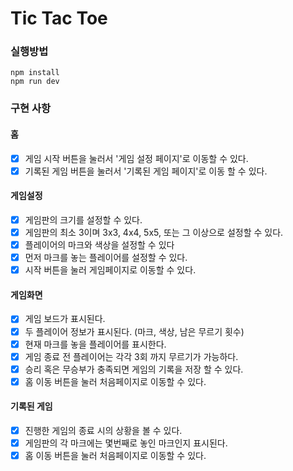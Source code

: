 # Tic Tac Toe

### 실행방법

```
npm install
npm run dev
```

### 구현 사항

#### 홈

- [x] 게임 시작 버튼을 눌러서 '게임 설정 페이지'로 이동할 수 있다.  
- [x] 기록된 게임 버튼을 눌러서 '기록된 게임 페이지'로 이동 할 수 있다.

#### 게임설정

- [x] 게임판의 크기를 설정할 수 있다.  
- [x] 게임판의 최소 3이며 3x3, 4x4, 5x5, 또는 그 이상으로 설정할 수 있다.  
- [x] 플레이어의 마크와 색상을 설정할 수 있다  
- [x] 먼저 마크를 놓는 플레이어를 설정할 수 있다.  
- [x] 시작 버튼을 눌러 게임페이지로 이동할 수 있다.

#### 게임화면

- [x] 게임 보드가 표시된다.  
- [x] 두 플레이어 정보가 표시된다. (마크, 색상, 남은 무르기 횟수)  
- [x] 현재 마크를 놓을 플레이어를 표시한다.  
- [x] 게임 종료 전 플레이어는 각각 3회 까지 무르기가 가능하다.  
- [x] 승리 혹은 무승부가 충족되면 게임의 기록을 저장 할 수 있다.  
- [x] 홈 이동 버튼을 눌러 처음페이지로 이동할 수 있다.

#### 기록된 게임

- [x] 진행한 게임의 종료 시의 상황을 볼 수 있다.  
- [x] 게임판의 각 마크에는 몇번째로 놓인 마크인지 표시된다.  
- [x] 홈 이동 버튼을 눌러 처음페이지로 이동할 수 있다.

